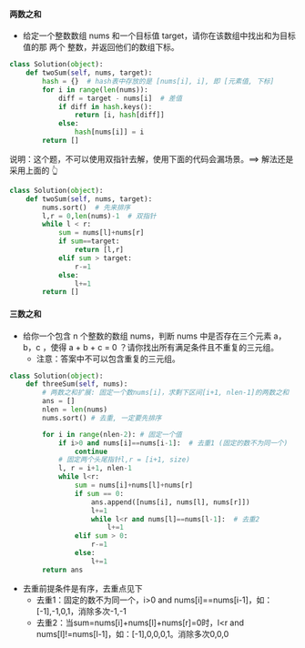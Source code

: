 #### 两数之和

- 给定一个整数数组 nums 和一个目标值 target，请你在该数组中找出和为目标值的那 两个 整数，并返回他们的数组下标。

```python
class Solution(object):
    def twoSum(self, nums, target):
        hash = {}  # hash表中存放的是 [nums[i], i], 即 [元素值, 下标]
        for i in range(len(nums)):
            diff = target - nums[i]  # 差值
            if diff in hash.keys():
                return [i, hash[diff]]
            else:
                hash[nums[i]] = i
        return []
```

说明：这个题，不可以使用双指针去解，使用下面的代码会漏场景。==> 解法还是采用上面的 👆

```python
class Solution(object):
    def twoSum(self, nums, target):
		nums.sort()  # 先来排序
        l,r = 0,len(nums)-1  # 双指针
        while l < r:
            sum = nums[l]+nums[r]
            if sum==target:
                return [l,r]
            elif sum > target:
                r-=1
            else:
                l+=1
        return []
```

#### 三数之和

- 给你一个包含 n 个整数的数组 nums，判断 nums 中是否存在三个元素 a，b，c ，使得 a + b + c = 0 ？请你找出所有满足条件且不重复的三元组。
  - 注意：答案中不可以包含重复的三元组。

```python
class Solution(object):
    def threeSum(self, nums):
        # 两数之和扩展: 固定一个数nums[i]，求剩下区间[i+1, nlen-1]的两数之和
        ans = []
        nlen = len(nums)
        nums.sort() # 去重, 一定要先排序

        for i in range(nlen-2): # 固定一个值
            if i>0 and nums[i]==nums[i-1]:  # 去重1 (固定的数不为同一个)
                continue
            # 固定两个头尾指针l,r = [i+1, size)
            l, r = i+1, nlen-1  
            while l<r:
                sum = nums[i]+nums[l]+nums[r]
                if sum == 0:
                    ans.append([nums[i], nums[l], nums[r]])
                    l+=1
                    while l<r and nums[l]==nums[l-1]:  # 去重2
                        l+=1
                elif sum > 0:
                    r-=1
                else:
                    l+=1
        return ans
```

- 去重前提条件是有序，去重点见下
  - 去重1：固定的数不为同一个，i>0 and nums[i]==nums[i-1]，如：[-1],-1,0,1，消除多次-1,-1
  - 去重2：当sum=nums[i]+nums[l]+nums[r]=0时，l<r and nums[l]!=nums[l-1]，如：[-1],0,0,0,1。消除多次0,0,0
